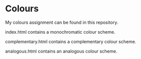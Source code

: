 # Colours

My colours assignment can be found in this repository.

index.html contains a monochromatic colour scheme.

complementary.html contains a complementary colour scheme.

analogous.html contains an analogous colour scheme.

